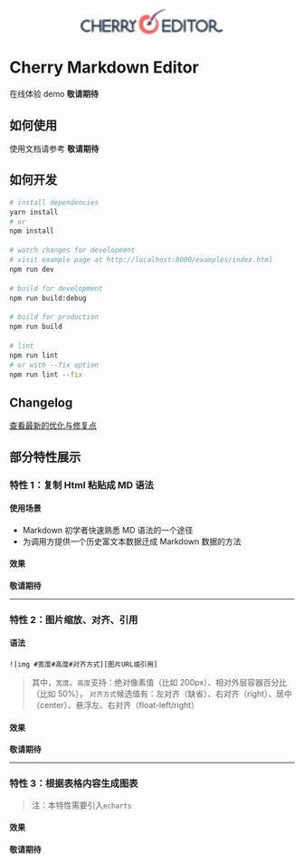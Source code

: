 <p align="center"><img src="logo/logo--color.svg" alt="cherry logo" width="50%"/></p>

# Cherry Markdown Editor

在线体验 demo **敬请期待**

## 如何使用

使用文档请参考 **敬请期待**

## 如何开发

```bash
# install dependencies
yarn install
# or
npm install

# watch changes for development
# visit example page at http://localhost:8000/examples/index.html
npm run dev

# build for development
npm run build:debug

# build for production
npm run build

# lint
npm run lint
# or with --fix option
npm run lint --fix
```

## Changelog

[查看最新的优化与修复点](./CHANGELOG.md)

## 部分特性展示

### 特性 1：复制 Html 粘贴成 MD 语法

#### 使用场景

- Markdown 初学者快速熟悉 MD 语法的一个途径
- 为调用方提供一个历史富文本数据迁成 Markdown 数据的方法

#### 效果

**敬请期待**

---

### 特性 2：图片缩放、对齐、引用

#### 语法

`![img #宽度#高度#对齐方式][图片URL或引用]`

> 其中，`宽度`、`高度`支持：绝对像素值（比如 200px）、相对外层容器百分比（比如 50%），
> `对齐方式`候选值有：左对齐（缺省）、右对齐（right）、居中（center）、悬浮左、右对齐（float-left/right）

#### 效果

**敬请期待**

---

### 特性 3：根据表格内容生成图表

> 注：本特性需要引入`echarts`

#### 效果

**敬请期待**
